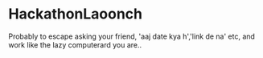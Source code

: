 # HackathonLaoonch
Probably to escape asking your friend, 'aaj date kya h','link de na' etc, and work like the lazy computerard you are..

